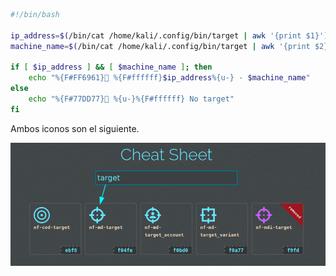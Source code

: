 ```bash
#!/bin/bash
 
ip_address=$(/bin/cat /home/kali/.config/bin/target | awk '{print $1}')
machine_name=$(/bin/cat /home/kali/.config/bin/target | awk '{print $2}')
 
if [ $ip_address ] && [ $machine_name ]; then
    echo "%{F#FF6961}󰓾 %{F#ffffff}$ip_address%{u-} - $machine_name"
else
    echo "%{F#77DD77}󰓾 %{u-}%{F#ffffff} No target"
fi
```

Ambos iconos son el siguiente.

![Icono target](/assets/img/target-icono.png)
